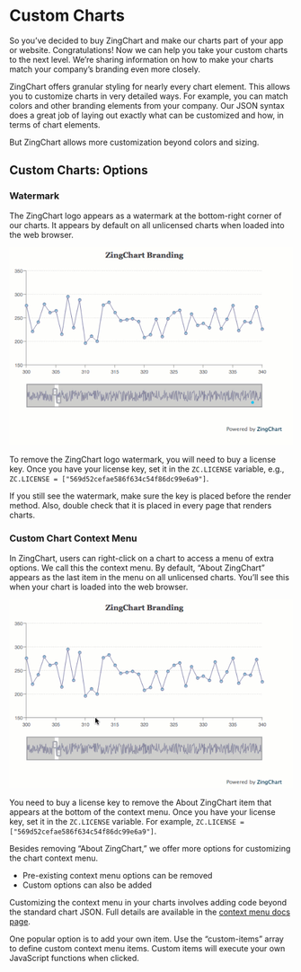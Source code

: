 # Custom Charts

So you’ve decided to buy ZingChart and make our charts part of your app or website. Congratulations! Now we can help you take your custom charts to the next level. We’re sharing information on how to make your charts match your company’s branding even more closely.


ZingChart offers granular styling for nearly every chart element. This allows you to customize charts in very detailed ways. For example, you can match colors and other branding elements from your company. Our JSON syntax does a great job of laying out exactly what can be customized and how, in terms of chart elements.

But ZingChart allows more customization beyond colors and sizing.


## Custom Charts: Options


### Watermark


The ZingChart logo appears as a watermark at the bottom-right corner of our charts. It appears by default on all unlicensed charts when loaded into the web browser.

![](../images/watermark.gif)

To remove the ZingChart logo watermark, you will need to buy a license key. Once you have your license key, set it in the `ZC.LICENSE` variable, e.g., 
`ZC.LICENSE = ["569d52cefae586f634c54f86dc99e6a9"]`.

If you still see the watermark, make sure the key is placed before the render method. Also, double check that it is placed in every page that renders charts.

### Custom Chart Context Menu
In ZingChart, users can right-click on a chart to access a menu of extra options. We call this the context menu. By default, “About ZingChart” appears as the last item in the menu on all unlicensed charts. You’ll see this when your chart is loaded into the web browser.

![](../images/context-menu.gif)

You need to buy a license key to remove the About ZingChart item that appears at the bottom of the context menu. Once you have your license key, set it in the `ZC.LICENSE` variable. For example, `ZC.LICENSE = ["569d52cefae586f634c54f86dc99e6a9"]`.

Besides removing “About ZingChart,” we offer more options for customizing the chart context menu.
* Pre-existing context menu options can be removed
* Custom options can also be added

Customizing the context menu in your charts involves adding code beyond the standard chart JSON. Full details are available in the [context menu docs page](http://www.zingchart.com/docs/interactive-charts/customizing-context-menu/).

One popular option is to add your own item. Use the “custom-items” array to define custom context menu items. Custom items will execute your own JavaScript functions when clicked.

[](http://jsfiddle.net/mzq8rxkd/#height=420&width=720&menuColor=29A2CC&tabs=result,html,js,css)

